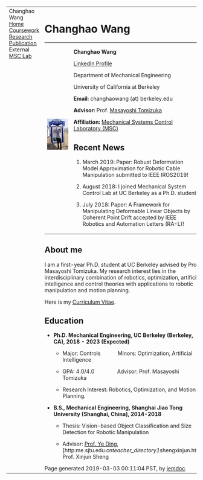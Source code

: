 <!DOCTYPE html PUBLIC "-//W3C//DTD XHTML 1.1//EN"
  "http://www.w3.org/TR/xhtml11/DTD/xhtml11.dtd">
<html xmlns="http://www.w3.org/1999/xhtml" xml:lang="en">
<head>
<meta name="generator" content="jemdoc, see http://jemdoc.jaboc.net/" />
<meta http-equiv="Content-Type" content="text/html;charset=utf-8" />
<link rel="stylesheet" href="jemdoc.css" type="text/css" />
<title>Changhao Wang</title>
</head>
<body>
<table summary="Table for page layout." id="tlayout">
<tr valign="top">
<td id="layout-menu">
<div class="menu-category">Changhao Wang</div>
<div class="menu-item"><a href="index.html" class="current">Home</a></div>
<div class="menu-item"><a href="course.html">Coursework</a></div>
<div class="menu-item"><a href="research.html">Research</a></div>
<div class="menu-item"><a href="publication.html">Publication</a></div>
<div class="menu-category">External</div>
<div class="menu-item"><a href="http://msc.berkeley.edu/">MSC&nbsp;Lab</a></div>
</td>
<td id="layout-content">
<div id="toptitle">
<h1>Changhao Wang</h1>
</div>
<table class="imgtable"><tr><td>
<a href="https://changhaowang.github.io"><img src="photos/changhao.jpg" alt="Changhao Wang Photo" width="230px" /></a>&nbsp;</td>
<td align="left"><p><b>Changhao Wang</b><br /></p>
<p><a href="https://www.linkedin.com/in/changhaowang0708/">LinkedIn Profile</a><br /></p>
<p>Department of Mechanical Engineering<br /></p>
<p>University of California at Berkeley<br /></p>
<p><b>Email:</b> changhaowang (at) berkeley.edu<br /></p>
<p><b>Advisor:</b> Prof. <a href="http://www.me.berkeley.edu/people/faculty/masayoshi-tomizuka">Masayoshi Tomizuka</a><br /></p>
<p><b>Affiliation:</b> <a href="http://msc.berkeley.edu/">Mechanical Systems Control Laboratory (MSC)</a><br /></p>
<h2>Recent News</h2>
<ol>
<li><p>March 2019: Paper: Robust Deformation Model Approximation for Robotic Cable Manipulation submitted to IEEE IROS2019!</p>
</li>
<li><p>August 2018: I joined Mechanical System Control Lab at UC Berkeley as a Ph.D. student!</p>
</li>
<li><p>July 2018: Paper: A Framework for Manipulating Deformable Linear Objects by Coherent Point Drift accepted by IEEE Robotics and Automation Letters (RA-L)!</p>
</li>
</ol>
</td></tr></table>
<h2>About me</h2>
<p>I am a first-year Ph.D. student at UC Berkeley advised by Prof. Masayoshi Tomizuka. My research interest lies in the interdisciplinary combination of robotics, optimization, artificial intelligence and control theories with applications to robotic manipulation and motion planning.</p>
<p>Here is my <a href="pdf/CV_Changhao.pdf">Curriculum Vitae</a>.</p>
<h2>Education</h2>
<ul>
<li><p><b>Ph.D. Mechanical Engineering, UC Berkeley (Berkeley, CA), 2018 - 2023 (Expected)</b></p>
<ul>
<li><p>Major: Controls &nbsp;&nbsp;&nbsp;&nbsp;&nbsp;&nbsp;&nbsp;&nbsp;&nbsp;&nbsp;&nbsp;Minors: Optimization, Artificial Intelligence</p>
</li>
<li><p>GPA: 4.0/4.0 &nbsp;&nbsp;&nbsp;&nbsp;&nbsp;&nbsp;&nbsp;&nbsp;&nbsp;&nbsp;&nbsp;&nbsp;&nbsp;&nbsp;&nbsp;Advisor: Prof. Masayoshi Tomizuka</p>
</li>
<li><p>Research Interest: Robotics, Optimization, and Motion Planning. </p>
</li></ul>
</li>
<li><p><b>B.S., Mechanical Engineering, Shanghai Jiao Tong University (Shanghai, China), 2014-2018</b></p>
<ul>
<li><p>Thesis: Vision-based Object Classification and Size Detection for Robotic Manipulation</p>
</li>
<li><p>Advisor: <a href="http://me.sjtu.edu.cn/teacher_directory1/dinghua.html">Prof. Ye Ding</a>, [http:<i></i>me.sjtu.edu.cn<i>teacher_directory1</i>shengxinjun.html Prof. Xinjun Sheng</p>
</li>
</ul>

</li>
</ul>
<div id="footer">
<div id="footer-text">
Page generated 2019-03-03 00:11:04 PST, by <a href="http://jemdoc.jaboc.net/">jemdoc</a>.
</div>
</div>
</td>
</tr>
</table>
</body>
</html>
